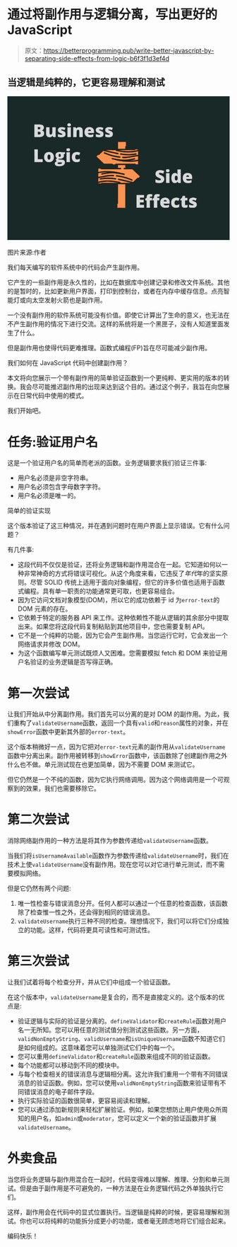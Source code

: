 # 通过将副作用与逻辑分离，写出更好的 JavaScript

> 原文：<https://betterprogramming.pub/write-better-javascript-by-separating-side-effects-from-logic-b6f3f1d3ef4d>

## 当逻辑是纯粹的，它更容易理解和测试

![](img/018e4bd1f3aaaced0f4e33b70f7796aa.png)

图片来源:作者

我们每天编写的软件系统中的代码会产生副作用。

它产生的一些副作用是永久性的，比如在数据库中创建记录和修改文件系统。其他的是暂时的，比如更新用户界面，打印到控制台，或者在内存中缓存信息。点亮智能灯或向太空发射火箭也是副作用。

一个没有副作用的软件系统可能没有价值。即使它计算出了生命的意义，也无法在不产生副作用的情况下进行交流。这样的系统将是一个黑匣子，没有人知道里面发生了什么。

但是副作用也使得代码更难推理。函数式编程(FP)旨在尽可能减少副作用。

我们如何在 JavaScript 代码中创建副作用？

本文将向您展示一个带有副作用的简单验证函数到一个更纯粹、更实用的版本的转换。我会尽可能推迟副作用的出现来达到这个目的。通过这个例子，我旨在向您展示在日常代码中使用的模式。

我们开始吧。

# 任务:验证用户名

这是一个验证用户名的简单而老派的函数。业务逻辑要求我们验证三件事:

*   用户名必须是非空字符串。
*   用户名必须包含字母数字字符。
*   用户名必须是唯一的。

简单的验证实现

这个版本验证了这三种情况，并在遇到问题时在用户界面上显示错误。它有什么问题？

有几件事:

*   这段代码不仅仅是验证，还将业务逻辑和副作用混合在一起。它知道如何以一种非常神奇的方式将错误可视化。从这个角度来看，它违反了*年代*年的坚实原则。尽管 SOLID 传统上适用于面向对象编程，但它的许多价值也适用于函数式编程。具有单一职责的功能通常更可取，也更容易组合。
*   因为它访问文档对象模型(DOM)，所以它的成功依赖于 id 为`error-text`的 DOM 元素的存在。
*   它依赖于特定的服务器 API 来工作。这种依赖性不能从逻辑的其余部分中提取出来。如果您将这段代码复制粘贴到其他项目中，您也需要复制 API。
*   它不是一个纯粹的功能，因为它会产生副作用。当您运行它时，它会发出一个网络请求并修改 DOM。
*   为这个函数编写单元测试既烦人又困难。您需要模拟 fetch 和 DOM 来验证用户名验证的业务逻辑是否写得正确。

# 第一次尝试

让我们开始从中分离副作用。我们首先可以分离的是对 DOM 的副作用。为此，我们重构了`validateUsername`函数，返回一个具有`valid`和`reason`属性的对象，并在`showError`函数中更新其外部的`error-text`。

这个版本稍微好一点，因为它把对`error-text`元素的副作用从`validateUsername`函数中分离出来。副作用被转移到`showError`函数中，该函数除了创建副作用之外什么也不做。单元测试现在也更加简单，因为不需要 DOM 来测试它。

但它仍然是一个不纯的函数，因为它执行网络调用。因为这个网络调用是一个可观察到的效果，我们也需要移除它。

# 第二次尝试

消除网络副作用的一种方法是将其作为参数传递给`validateUsername`函数。

当我们将`isUsernameAvailable`函数作为参数传递给`validateUsername`时，我们在技术上使`validateUsername`没有副作用。现在您可以对它进行单元测试，而不需要模拟网络。

但是它仍然有两个问题:

1.  唯一性检查与错误消息分开。任何人都可以通过一个任意的检查函数，该函数除了检查惟一性之外，还会得到相同的错误消息。
2.  `validateUsername`执行三种不同的检查。理想情况下，我们可以将它们分成独立的功能。这样，代码将更具可读性和可测试性。

# 第三次尝试

让我们试着将每个检查分开，并从它们中组成一个验证函数。

在这个版本中，`validateUsername`是复合的，而不是直接定义的。这个版本的优点是:

*   验证逻辑与实际的验证是分离的。`defineValidator`和`createRule`函数对用户名一无所知。您可以用任意的测试值分别测试这些函数。另一方面，`validNonEmptyString`、`validUsername`和`isUniqueUsername`函数不知道它们是如何组成的。这意味着您可以单独测试它们中的每一个。
*   您可以重用`defineValidator`和`createRule`函数来组成不同的验证函数。
*   每个功能都可以移动到不同的模块中。
*   与每个检查相关的错误消息与逻辑相分离。这允许我们重用一个带有不同错误消息的验证函数。例如，您可以使用`validNonEmptyString`函数来验证带有不同错误消息的电子邮件字段。
*   执行实际验证的函数很简单，更容易阅读和理解。
*   您可以通过添加新规则来轻松扩展验证。例如，如果您想防止用户使用众所周知的用户名，如`admin`或`moderator`，您可以定义一个新的验证函数并扩展`validateUsername`。

# 外卖食品

当您将业务逻辑与副作用混合在一起时，代码变得难以理解、推理、分割和单元测试。但是由于副作用是不可避免的，一种方法是在业务逻辑代码之外单独执行它们。

这样，副作用会在代码中的显式位置执行。当逻辑是纯粹的时候，更容易理解和测试。你也可以将纯粹的功能拆分成更小的功能，或者毫无顾虑地将它们组合起来。

编码快乐！